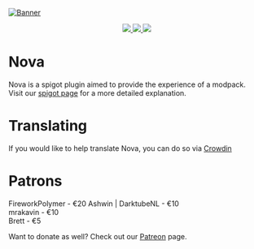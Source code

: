 [![Banner](https://i.imgur.com/AAVQkMQ.jpeg)](https://www.spigotmc.org/resources/93648/)

<p align="center">
  <a href="https://www.spigotmc.org/resources/93648/reviews">
    <img src="https://img.shields.io/spiget/rating/93648"> 
  </a>
  <a href="https://www.spigotmc.org/resources/93648/">
    <img src="https://img.shields.io/spiget/downloads/93648"> 
  </a>
  <a href="https://www.spigotmc.org/resources/93648/">
    <img src="https://img.shields.io/spiget/tested-versions/93648"> 
  </a>
</p>

# Nova

Nova is a spigot plugin aimed to provide the experience of a modpack.<br>
Visit our [spigot page](https://www.spigotmc.org/resources/93648/) for a more detailed explanation.

# Translating

If you would like to help translate Nova, you can do so via [Crowdin](https://crowdin.com/project/novaplugin/)

# Patrons

FireworkPolymer - €20
Ashwin | DarktubeNL - €10  
mrakavin - €10  
Brett - €5

Want to donate as well? Check out our [Patreon](https://www.patreon.com/xenondevs) page.
